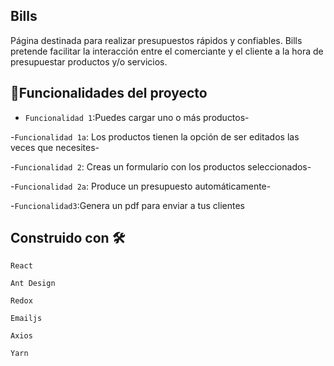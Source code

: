 ##  Bills 

 Página destinada para realizar presupuestos rápidos y confiables. Bills pretende facilitar la interacción entre el comerciante
y el cliente a la hora de presupuestar productos y/o servicios. 


## :hammer:Funcionalidades del proyecto

- `Funcionalidad 1`:Puedes cargar uno o más productos-

-`Funcionalidad 1a`: Los productos tienen la opción de ser editados las veces que necesites- 

-`Funcionalidad 2`: Creas un formulario con los productos seleccionados- 

-`Funcionalidad 2a`: Produce un presupuesto automáticamente-

-`Funcionalidad3`:Genera un pdf para enviar a tus clientes

## Construido con 🛠️

 `React `

 `Ant Design `

 `Redox `

 `Emailjs `

 `Axios `

 `Yarn `


